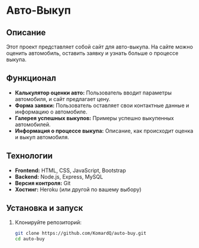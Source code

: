 # Авто-Выкуп

## Описание
Этот проект представляет собой сайт для авто-выкупа. На сайте можно оценить автомобиль, оставить заявку и узнать больше о процессе выкупа.

## Функционал
- **Калькулятор оценки авто:** Пользователь вводит параметры автомобиля, и сайт предлагает цену.
- **Форма заявки:** Пользователь оставляет свои контактные данные и информацию о автомобиле.
- **Галерея успешных выкупов:** Примеры успешно выкупенных автомобилей.
- **Информация о процессе выкупа:** Описание, как происходит оценка и выкуп автомобиля.

## Технологии
- **Frontend:** HTML, CSS, JavaScript, Bootstrap
- **Backend:** Node.js, Express, MySQL
- **Версия контроля:** Git
- **Хостинг:** Heroku (или другой по вашему выбору)

## Установка и запуск
1. Клонируйте репозиторий:
   ```bash
   git clone https://github.com/KomardQ/auto-buy.git
   cd auto-buy